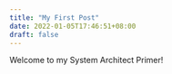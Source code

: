 ```yaml
---
title: "My First Post"
date: 2022-01-05T17:46:51+08:00
draft: false
---
```


Welcome to my System Architect Primer!

